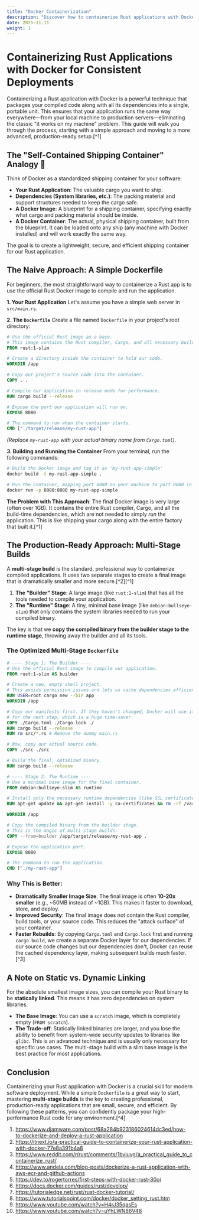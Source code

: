 ```yaml
---
title: "Docker Containerization"
description: "Discover how to containerize Rust applications with Docker for consistent deployment environments."
date: 2025-11-11
weight: 1
---
```


# Containerizing Rust Applications with Docker for Consistent Deployments

Containerizing a Rust application with Docker is a powerful technique that packages your compiled code along with all its dependencies into a single, portable unit. This ensures that your application runs the same way everywhere—from your local machine to production servers—eliminating the classic "it works on my machine" problem. This guide will walk you through the process, starting with a simple approach and moving to a more advanced, production-ready setup.[^1]

## The "Self-Contained Shipping Container" Analogy 🚢

Think of Docker as a standardized shipping container for your software:

- **Your Rust Application**: The valuable cargo you want to ship.
- **Dependencies (System libraries, etc.)**: The packing material and support structures needed to keep the cargo safe.
- **A Docker Image**: A blueprint for a shipping container, specifying exactly what cargo and packing material should be inside.
- **A Docker Container**: The actual, physical shipping container, built from the blueprint. It can be loaded onto any ship (any machine with Docker installed) and will work exactly the same way.

The goal is to create a lightweight, secure, and efficient shipping container for our Rust application.

## The Naive Approach: A Simple Dockerfile

For beginners, the most straightforward way to containerize a Rust app is to use the official Rust Docker image to compile and run the application.

**1. Your Rust Application**
Let's assume you have a simple web server in `src/main.rs`.

**2. The `Dockerfile`**
Create a file named `Dockerfile` in your project's root directory:

```dockerfile
# Use the official Rust image as a base.
# This image contains the Rust compiler, Cargo, and all necessary build tools.
FROM rust:1-slim

# Create a directory inside the container to hold our code.
WORKDIR /app

# Copy our project's source code into the container.
COPY . .

# Compile our application in release mode for performance.
RUN cargo build --release

# Expose the port our application will run on.
EXPOSE 8080

# The command to run when the container starts.
CMD ["./target/release/my-rust-app"]
```

*(Replace `my-rust-app` with your actual binary name from `Cargo.toml`)*.

**3. Building and Running the Container**
From your terminal, run the following commands:

```bash
# Build the Docker image and tag it as 'my-rust-app-simple'
docker build -t my-rust-app-simple .

# Run the container, mapping port 8080 on your machine to port 8080 in the container
docker run -p 8080:8080 my-rust-app-simple
```

**The Problem with This Approach**: The final Docker image is very large (often over 1GB). It contains the entire Rust compiler, Cargo, and all the build-time dependencies, which are not needed to simply *run* the application. This is like shipping your cargo along with the entire factory that built it.[^1]

## The Production-Ready Approach: Multi-Stage Builds

A **multi-stage build** is the standard, professional way to containerize compiled applications. It uses two separate stages to create a final image that is dramatically smaller and more secure.[^2][^1]

1. **The "Builder" Stage**: A large image (like `rust:1-slim`) that has all the tools needed to compile your application.
2. **The "Runtime" Stage**: A tiny, minimal base image (like `debian:bullseye-slim`) that only contains the system libraries needed to run your compiled binary.

The key is that we **copy the compiled binary from the builder stage to the runtime stage**, throwing away the builder and all its tools.

### The Optimized Multi-Stage `Dockerfile`

```dockerfile
# ---- Stage 1: The Builder ----
# Use the official Rust image to compile our application.
FROM rust:1-slim AS builder

# Create a new, empty shell project.
# This avoids permission issues and lets us cache dependencies efficiently.
RUN USER=root cargo new --bin app
WORKDIR /app

# Copy our manifests first. If they haven't changed, Docker will use its cache
# for the next step, which is a huge time-saver.
COPY ./Cargo.toml ./Cargo.lock ./
RUN cargo build --release
RUN rm src/*.rs # Remove the dummy main.rs

# Now, copy our actual source code.
COPY ./src ./src

# Build the final, optimized binary.
RUN cargo build --release

# ---- Stage 2: The Runtime ----
# Use a minimal base image for the final container.
FROM debian:bullseye-slim AS runtime

# Install only the necessary runtime dependencies (like SSL certificates).
RUN apt-get update && apt-get install -y ca-certificates && rm -rf /var/lib/apt/lists/*

WORKDIR /app

# Copy the compiled binary from the builder stage.
# This is the magic of multi-stage builds.
COPY --from=builder /app/target/release/my-rust-app .

# Expose the application port.
EXPOSE 8080

# The command to run the application.
CMD ["./my-rust-app"]
```


### Why This is Better:

- **Dramatically Smaller Image Size**: The final image is often **10-20x smaller** (e.g., ~50MB instead of ~1GB). This makes it faster to download, store, and deploy.
- **Improved Security**: The final image does not contain the Rust compiler, build tools, or your source code. This reduces the "attack surface" of your container.
- **Faster Rebuilds**: By copying `Cargo.toml` and `Cargo.lock` first and running `cargo build`, we create a separate Docker layer for our dependencies. If our source code changes but our dependencies don't, Docker can reuse the cached dependency layer, making subsequent builds much faster.[^3]


## A Note on Static vs. Dynamic Linking

For the absolute smallest image sizes, you can compile your Rust binary to be **statically linked**. This means it has zero dependencies on system libraries.

- **The Base Image**: You can use a `scratch` image, which is completely empty (`FROM scratch`).
- **The Trade-off**: Statically linked binaries are larger, and you lose the ability to benefit from system-wide security updates to libraries like `glibc`. This is an advanced technique and is usually only necessary for specific use cases. The multi-stage build with a slim base image is the best practice for most applications.


## Conclusion

Containerizing your Rust application with Docker is a crucial skill for modern software deployment. While a simple `Dockerfile` is a great way to start, mastering **multi-stage builds** is the key to creating professional, production-ready applications that are small, secure, and efficient. By following these patterns, you can confidently package your high-performance Rust code for any environment.[^4]

1. https://www.djamware.com/post/68a284b923186024614dc3ed/how-to-dockerize-and-deploy-a-rust-application
2. https://itnext.io/a-practical-guide-to-containerize-your-rust-application-with-docker-77e8a391b4a8
3. https://www.reddit.com/r/rust/comments/1bviuyg/a_practical_guide_to_containerize_rust/
4. https://www.andela.com/blog-posts/dockerize-a-rust-application-with-aws-ecr-and-github-actions
5. https://dev.to/rogertorres/first-steps-with-docker-rust-30oi
6. https://docs.docker.com/guides/rust/develop/
7. https://tutorialedge.net/rust/rust-docker-tutorial/
8. https://www.tutorialspoint.com/docker/docker_setting_rust.htm
9. https://www.youtube.com/watch?v=H4rJ35qasEs
10. https://www.youtube.com/watch?v=uYhLWN86V48
